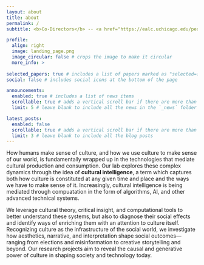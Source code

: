 ```yaml
---
layout: about
title: about
permalink: /
subtitle: <b>Co-Directors</b> -- <a href="https://ealc.uchicago.edu/people/hoyt-long-phd">Hoyt Long</a> (University of Chicago) & <a href="https://richardjeanso.github.io">Richard Jean So</a> (Duke University)

profile:
  align: right
  image: landing_page.png
  image_circular: false # crops the image to make it circular
  more_info: >
  
selected_papers: true # includes a list of papers marked as "selected={true}"
social: false # includes social icons at the bottom of the page

announcements:
  enabled: true # includes a list of news items
  scrollable: true # adds a vertical scroll bar if there are more than 3 news items
  limit: 5 # leave blank to include all the news in the `_news` folder

latest_posts:
  enabled: false
  scrollable: true # adds a vertical scroll bar if there are more than 3 new posts items
  limit: 3 # leave blank to include all the blog posts
---
```


<p>How humans make sense of culture, and how we use culture to make sense of our world, is fundamentally wrapped up in the technologies that mediate cultural production and consumption. Our lab explores these complex dynamics through the idea of <b>cultural intelligence</b>, a term which captures both how culture is constituted at any given time and place and the ways we have to make sense of it. Increasingly, cultural intelligence is being mediated through compuatation in the form of algorithms, AI, and other advanced technical systems.</p>
<p>We leverage cultural theory, critical insight, and computational tools to better understand these systems, but also to diagnose their social effects and identify ways of enriching them with an attention to culture itself. Recognizing culture as the infrastructure of the social world, we investigate how aesthetics, narrative, and interpretation shape social outcomes—ranging from elections and misinformation to creative storytelling and beyond. Our research projects aim to reveal the causal and generative power of culture in shaping society and technology today.</p>
